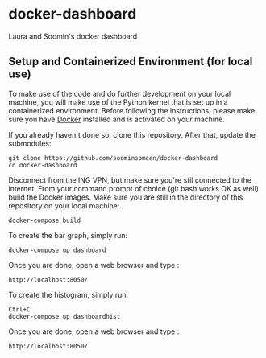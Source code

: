 # docker-dashboard
Laura and Soomin's docker dashboard

## Setup and Containerized Environment (for local use)<a name="Setuplocal"></a>

To make use of the code and do further development on your local machine, you will make
use of the Python kernel that is set up in a containerized environment. Before following
the instructions, please make sure you have [Docker](https://www.docker.com/) installed
and is activated on your machine. 

If you already haven't done so, clone this repository. After that, update the submodules:

```
git clone https://github.com/soominsomean/docker-dashboard
cd docker-dashboard
```

Disconnect from the ING VPN, but make sure you're stil connected to the internet. From
your command prompt of choice (git bash works OK as well) build the Docker images. Make
sure you are still in the directory of this repository on your local machine:
```
docker-compose build
```
To create the bar graph, simply run:
```
docker-compose up dashboard
```
Once you are done, open a web browser and type : 
```
http://localhost:8050/
```

To create the histogram, simply run:
```
Ctrl+C
docker-compose up dashboardhist
```
Once you are done, open a web browser and type : 
```
http://localhost:8050/
```
